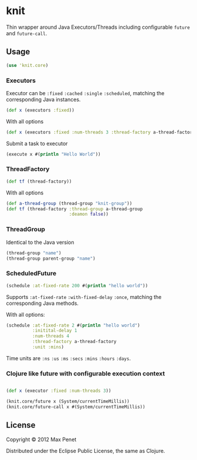 # knit

Thin wrapper around Java Executors/Threads including configurable
`future` and `future-call`.

## Usage

```Clojure
(use 'knit.core)
```

### Executors

Executor can be `:fixed` `:cached` `:single` `:scheduled`, matching the
corresponding Java instances.

```Clojure
(def x (executors :fixed))
```
With all options
```clojure
(def x (executors :fixed :num-threads 3 :thread-factory a-thread-factory))
```

Submit a task to executor
```clojure
(execute x #(println "Hello World"))
```

### ThreadFactory

```clojure
(def tf (thread-factory))
```
With all options
```clojure
(def a-thread-group (thread-group "knit-group"))
(def tf (thread-factory :thread-group a-thread-group
                        :deamon false))
```

### ThreadGroup
Identical to the Java version

```clojure
(thread-group "name")
(thread-group parent-group "name")
```

### ScheduledFuture

```clojure
(schedule :at-fixed-rate 200 #(println "hello world"))

```
Supports `:at-fixed-rate` `:with-fixed-delay` `:once`, matching the
corresponding Java methods.

With all options:
```clojure
(schedule :at-fixed-rate 2 #(println "hello world")
          :initital-delay 1
          :num-threads 4
          :thread-factory a-thread-factory
          :unit :mins)
```

Time units are `:ns` `:us` `:ms` `:secs` `:mins` `:hours` `:days`.


### Clojure like future with configurable execution context

```clojure

(def x (executor :fixed :num-threads 3))

(knit.core/future x (System/currentTimeMillis))
(knit.core/future-call x #(System/currentTimeMillis))
```

## License

Copyright © 2012 Max Penet

Distributed under the Eclipse Public License, the same as Clojure.
